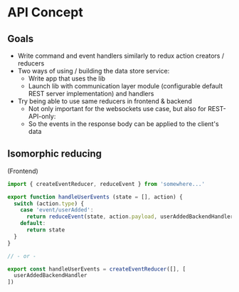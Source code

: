 # API Concept

## Goals

- Write command and event handlers similarly to redux action creators / reducers
- Two ways of using / building the data store service:
  - Write app that uses the lib
  - Launch lib with communication layer module (configurable default REST server implementation) and handlers
- Try being able to use same reducers in frontend & backend
  - Not only important for the websockets use case, but also for REST-API-only:
  - So the events in the response body can be applied to the client's data


## Isomorphic reducing

(Frontend)
```js
import { createEventReducer, reduceEvent } from 'somewhere...'

export function handleUserEvents (state = [], action) {
  switch (action.type) {
    case 'event/userAdded':
      return reduceEvent(state, action.payload, userAddedBackendHandler)
    default:
      return state
  }
}

// - or -

export const handleUserEvents = createEventReducer([], [
  userAddedBackendHandler
])
```

